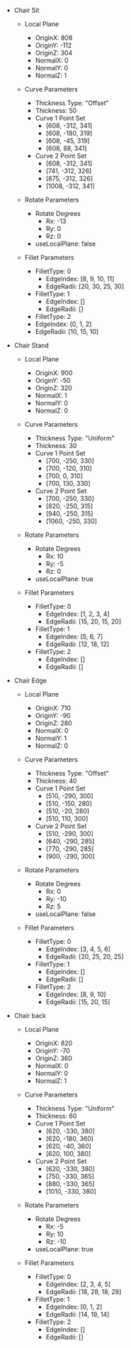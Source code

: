 - Chair Sit
  - Local Plane
    - OriginX: 808
    - OriginY: -112
    - OriginZ: 304
    - NormalX: 0
    - NormalY: 0
    - NormalZ: 1

  - Curve Parameters
    - Thickness Type: "Offset"
    - Thickness: 50
    - Curve 1 Point Set
      - [608, -312, 341]
      - [608, -180, 319]
      - [608, -45, 319]
      - [608, 88, 341]
    - Curve 2 Point Set
      - [608, -312, 341]
      - [741, -312, 326]
      - [875, -312, 326]
      - [1008, -312, 341]

  - Rotate Parameters
    - Rotate Degrees
      - Rx: -13
      - Ry: 0
      - Rz: 0
    - useLocalPlane: false

  - Fillet Parameters
    - FilletType: 0
      - EdgeIndex: [8, 9, 10, 11]
      - EdgeRadii: [20, 30, 25, 30]
    - FilletType: 1
      - EdgeIndex: []
      - EdgeRadii: []
    -  FilletType: 2
      - EdgeIndex: [0, 1, 2]
      - EdgeRadii: [10, 15, 10]

- Chair Stand
  - Local Plane
    - OriginX: 900
    - OriginY: -50
    - OriginZ: 320
    - NormalX: 1
    - NormalY: 0
    - NormalZ: 0

  - Curve Parameters
    - Thickness Type: "Uniform"
    - Thickness: 30
    - Curve 1 Point Set
      - [700, -250, 330]
      - [700, -120, 310]
      - [700, 0, 310]
      - [700, 130, 330]
    - Curve 2 Point Set
      - [700, -250, 330]
      - [820, -250, 315]
      - [940, -250, 315]
      - [1060, -250, 330]

  - Rotate Parameters
    - Rotate Degrees
      - Rx: 10
      - Ry: -5
      - Rz: 0
    - useLocalPlane: true

  - Fillet Parameters
    - FilletType: 0
      - EdgeIndex: [1, 2, 3, 4]
      - EdgeRadii: [15, 20, 15, 20]
    - FilletType: 1
      - EdgeIndex: [5, 6, 7]
      - EdgeRadii: [12, 18, 12]
    - FilletType: 2
      - EdgeIndex: []
      - EdgeRadii: []

- Chair Edge
  - Local Plane
    - OriginX: 710
    - OriginY: -90
    - OriginZ: 280
    - NormalX: 0
    - NormalY: 1
    - NormalZ: 0

  - Curve Parameters
    - Thickness Type: "Offset"
    - Thickness: 40
    - Curve 1 Point Set
      - [510, -290, 300]
      - [510, -150, 280]
      - [510, -20, 280]
      - [510, 110, 300]
    - Curve 2 Point Set
      - [510, -290, 300]
      - [640, -290, 285]
      - [770, -290, 285]
      - [900, -290, 300]

  - Rotate Parameters
    - Rotate Degrees
      - Rx: 0
      - Ry: -10
      - Rz: 5
    - useLocalPlane: false

  - Fillet Parameters
    - FilletType: 0
      - EdgeIndex: [3, 4, 5, 6]
      - EdgeRadii: [20, 25, 20, 25]
    - FilletType: 1
      - EdgeIndex: []
      - EdgeRadii: []
    - FilletType: 2
      - EdgeIndex: [8, 9, 10]
      - EdgeRadii: [15, 20, 15]

- Chair back
  - Local Plane
    - OriginX: 820
    - OriginY: -70
    - OriginZ: 360
    - NormalX: 0
    - NormalY: 0
    - NormalZ: 1

  - Curve Parameters
    - Thickness Type: "Uniform"
    - Thickness: 60
    - Curve 1 Point Set
      - [620, -330, 380]
      - [620, -180, 360]
      - [620, -40, 360]
      - [620, 100, 380]
    - Curve 2 Point Set
      - [620, -330, 380]
      - [750, -330, 365]
      - [880, -330, 365]
      - [1010, -330, 380]

  - Rotate Parameters
    - Rotate Degrees
      - Rx: -5
      - Ry: 10
      - Rz: -10
    - useLocalPlane: true

  - Fillet Parameters
    - FilletType: 0
      - EdgeIndex: [2, 3, 4, 5]
      - EdgeRadii: [18, 28, 18, 28]
    - FilletType: 1
      - EdgeIndex: [0, 1, 2]
      - EdgeRadii: [14, 19, 14]
    - FilletType: 2
      - EdgeIndex: []
      - EdgeRadii: []
